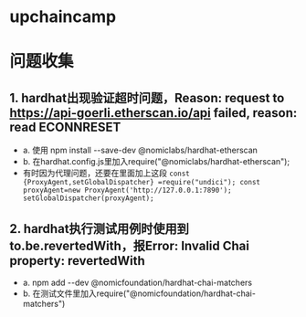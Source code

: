 # upchaincamp

# 问题收集
 ## 1. hardhat出现验证超时问题，Reason: request to https://api-goerli.etherscan.io/api failed, reason: read ECONNRESET
   - a. 使用 npm install --save-dev @nomiclabs/hardhat-etherscan
   - b. 在hardhat.config.js里加入require("@nomiclabs/hardhat-etherscan");
   - 有时因为代理问题，还要在里面加上这段
    ```
    const {ProxyAgent,setGlobalDispatcher} =require("undici");
    const proxyAgent=new ProxyAgent('http://127.0.0.1:7890');
    setGlobalDispatcher(proxyAgent);
    ```
 ## 2. hardhat执行测试用例时使用到to.be.revertedWith，报Error: Invalid Chai property: revertedWith
   - a. npm add --dev @nomicfoundation/hardhat-chai-matchers
   - b. 在测试文件里加入require("@nomicfoundation/hardhat-chai-matchers")